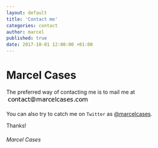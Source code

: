 ```yaml
---
layout: default
title: 'Contact me'
categories: contact
author: marcel
published: true
date: 2017-10-01 12:00:00 +01:00
---
```

# Marcel Cases

The preferred way of contacting me is to mail me at  
![](/images/email.png?raw=true)

You can also try to catch me
on `Twitter` as [@marcelcases].

[@marcelcases]: https://twitter.com/marcelcases

Thanks!

###### Marcel Cases
